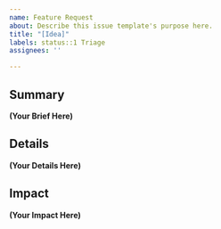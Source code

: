 ```yaml
---
name: Feature Request
about: Describe this issue template's purpose here.
title: "[Idea]"
labels: status::1 Triage
assignees: ''

---
```


## Summary
<!--
//  Give us a quick summary of your feature idea, 2-4 sentences at most.
//  Note that you should tell us WHAT you want the feature to DO, not HOW to do it.
//  If another plugin has a similar feature, here is a good place to link that plugin.
-->

**(Your Brief Here)**

## Details
<!--
// Generally the bigger a feature the more detailed this issue should be.
// Make sure to include functionality, intended scope, interactions, and commands.
-->

**(Your Details Here)**

## Impact
<!--
//  How will this impact players? Do you have a specific scenario where
//  this feature is useful? Has not having this feature been a drag on gameplay?
-->

**(Your Impact Here)**
